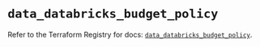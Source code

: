 # `data_databricks_budget_policy`

Refer to the Terraform Registry for docs: [`data_databricks_budget_policy`](https://registry.terraform.io/providers/databricks/databricks/1.88.0/docs/data-sources/budget_policy).
